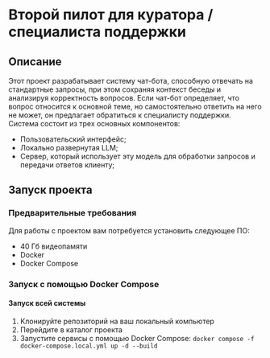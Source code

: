 # Второй пилот для куратора / специалиста поддержки

## Описание

Этот проект разрабатывает систему чат-бота, способную отвечать на стандартные запросы, при этом сохраняя контекст беседы и анализируя корректность вопросов. Если чат-бот определяет, что вопрос относится к основной теме, но самостоятельно ответить на него не может, он предлагает обратиться к специалисту поддержки. Система состоит из трех основных компонентов:

- Пользовательский интерфейс;
- Локально развернутая LLM;
- Сервер, который использует эту модель для обработки запросов и передачи ответов клиенту;

## Запуск проекта

### Предварительные требования
Для работы с проектом вам потребуется установить следующее ПО:
- 40 Гб видеопамяти
- Docker
- Docker Compose

### Запуск с помощью Docker Compose
#### Запуск всей системы
1. Клонируйте репозиторий на ваш локальный компьютер
2. Перейдите в каталог проекта
3. Запустите сервисы с помощью Docker Compose:
```docker compose -f docker-compose.local.yml up -d --build```
